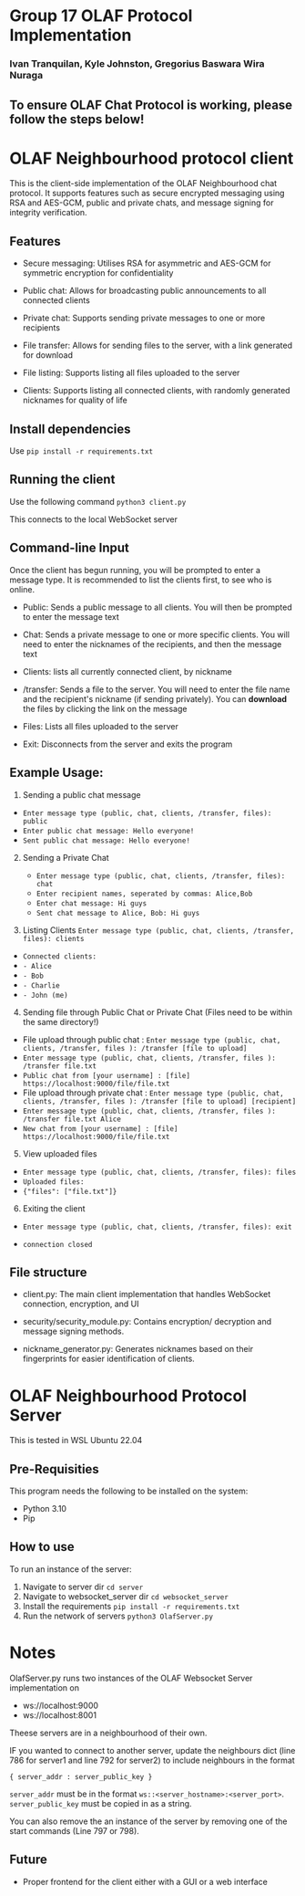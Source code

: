 # Group 17 OLAF Protocol Implementation

### Ivan Tranquilan, Kyle Johnston, Gregorius Baswara Wira Nuraga

## To ensure OLAF Chat Protocol is working, please follow the steps below!

# OLAF Neighbourhood protocol client

This is the client-side implementation of the OLAF Neighbourhood chat protocol. It supports features such as secure encrypted messaging using RSA and AES-GCM, public and private chats, and message signing for integrity verification.

## Features

- Secure messaging: Utilises RSA for asymmetric and AES-GCM for symmetric encryption for confidentiality

- Public chat: Allows for broadcasting public announcements to all connected clients

- Private chat: Supports sending private messages to one or more recipients

- File transfer: Allows for sending files to the server, with a link generated for download

- File listing: Supports listing all files uploaded to the server

- Clients: Supports listing all connected clients, with randomly generated nicknames for quality of life

## Install dependencies

Use `pip install -r requirements.txt`

## Running the client

Use the following command `python3 client.py`

This connects to the local WebSocket server

## Command-line Input

Once the client has begun running, you will be prompted to enter a message type. It is recommended to list the clients first, to see who is online.

- Public: Sends a public message to all clients. You will then be prompted to enter the message text

- Chat: Sends a private message to one or more specific clients. You will need to enter the nicknames of the recipients, and then the message text

- Clients: lists all currently connected client, by nickname

- /transfer: Sends a file to the server. You will need to enter the file name and the recipient's nickname (if sending privately). You can __download__ the files by clicking the link on the message

- Files: Lists all files uploaded to the server

- Exit: Disconnects from the server and exits the program

## Example Usage:

1. Sending a public chat message

- `Enter message type (public, chat, clients, /transfer, files): public`
- `Enter public chat message: Hello everyone!`
- `Sent public chat message: Hello everyone!`

2. Sending a Private Chat

   - `Enter message type (public, chat, clients, /transfer, files): chat`
   - `Enter recipient names, seperated by commas: Alice,Bob`
   - `Enter chat message: Hi guys`
   - `Sent chat message to Alice, Bob: Hi guys`

3. Listing Clients
   `Enter message type (public, chat, clients, /transfer, files): clients`

- `Connected clients:`
- `- Alice`
- `- Bob`
- `- Charlie`
- `- John (me)`

4. Sending file through Public Chat or Private Chat (Files need to be within the same directory!)
- File upload through public chat : `Enter message type (public, chat, clients, /transfer, files ): /transfer [file to upload]`
- `Enter message type (public, chat, clients, /transfer, files ): /transfer file.txt`
- `Public chat from [your username] : [file] https://localhost:9000/file/file.txt`
- File upload through private chat : `Enter message type (public, chat, clients, /transfer, files ): /transfer [file to upload] [recipient]`
- `Enter message type (public, chat, clients, /transfer, files ): /transfer file.txt Alice`
- `New chat from [your username] : [file] https://localhost:9000/file/file.txt`

5. View uploaded files

- `Enter message type (public, chat, clients, /transfer, files): files`
- `Uploaded files:`
- `{"files": ["file.txt"]}`

6. Exiting the client

- `Enter message type (public, chat, clients, /transfer, files): exit`

- `connection closed`

## File structure

- client.py: The main client implementation that handles WebSocket connection, encryption, and UI

- security/security_module.py: Contains encryption/ decryption and message signing methods.

- nickname_generator.py: Generates nicknames based on their fingerprints for easier identification of clients.

# OLAF Neighbourhood Protocol Server

This is tested in WSL Ubuntu 22.04

## Pre-Requisities

This program needs the following to be installed on the system:

- Python 3.10
- Pip

## How to use

To run an instance of the server:

1. Navigate to server dir `cd server`
2. Navigate to websocket_server dir `cd websocket_server`
3. Install the requirements `pip install -r requirements.txt`
4. Run the network of servers `python3 OlafServer.py`

# Notes

OlafServer.py runs two instances of the OLAF Websocket Server implementation on

- ws://localhost:9000
- ws://localhost:8001

Theese servers are in a neighbourhood of their own.

IF you wanted to connect to another server, update the neighbours dict (line 786 for server1 and line 792 for server2) to include neighbours in the format

```
{ server_addr : server_public_key }
```

`server_addr` must be in the format `ws::<server_hostname>:<server_port>`.
`server_public_key` must be copied in as a string.

You can also remove the an instance of the server by removing one of the start commands (Line 797 or 798).

## Future

- Proper frontend for the client either with a GUI or a web interface
